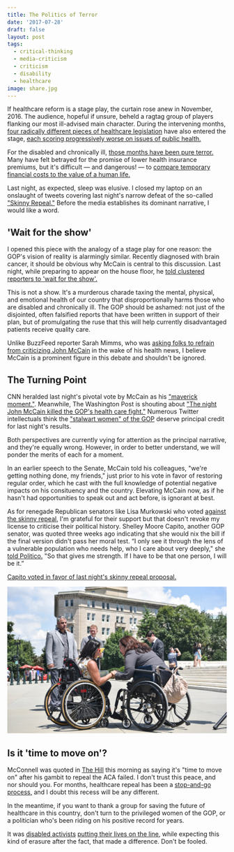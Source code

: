 ```yaml
---
title: The Politics of Terror
date: '2017-07-28'
draft: false
layout: post
tags:
  - critical-thinking
  - media-criticism
  - criticism
  - disability
  - healthcare
image: share.jpg
---
```

If healthcare reform is a stage play, the curtain rose anew in November, 2016.  The audience, hopeful if unsure, beheld a ragtag group of players flanking our most ill-advised main character. During the intervening months, [four radically different pieces of healthcare legislation](http://www.kff.org/interactive/proposals-to-replace-the-affordable-care-act/) have also entered the stage, [each scoring progressively worse on issues of public health.](https://www.cbo.gov/publication/52752)

For the disabled and chronically ill, [those months have been pure terror.](https://twitter.com/hashtag/ProtectOurCare) Many have felt betrayed for the promise of lower health insurance premiums, but it's difficult &mdash; and dangerous! &mdash; to [compare temporary financial costs to the value of a human life.](/2017/05/becoming-disabled/)

Last night, as expected, sleep was elusive. I closed my laptop on an onslaught of tweets covering last night's narrow defeat of the so-called ["Skinny Repeal."](HealthCareFreedomAct.pdf) Before the media establishes its dominant narrative, I would like a word.

## 'Wait for the show'

I opened this piece with the analogy of a stage play for one reason: the GOP's vision of reality is alarmingly similar. Recently diagnosed with brain cancer, it should be obvious why McCain is central to this discussion. Last night, while preparing to appear on the house floor, he [told clustered reporters to 'wait for the show'.](https://twitter.com/loisbeckett/status/890785290255613952)

This is not a show. It's a murderous charade taxing the mental, physical, and emotional health of our country that disproportionally harms those who are disabled and chronically ill. The GOP should be ashamed: not just of the disjointed, often falsified reports that have been written in support of their plan, but of promulgating the ruse that this will help currently disadvantaged patients receive quality care.

Unlike BuzzFeed reporter Sarah Mimms, who was  [asking folks to refrain from criticizing John McCain](https://twitter.com/SarahMMimms/status/889920415216357377) in the wake of his health news, I believe McCain is a prominent figure in this debate and shouldn't be ignored.

## The Turning Point

CNN heralded last night's pivotal vote by McCain as his ["maverick moment."](http://www.cnn.com/2017/07/28/politics/john-mccain-maverick-health-care/index.html). Meanwhile, The Washington Post is shouting about ["The night John McCain killed the GOP's health care fight."](https://www.washingtonpost.com/powerpost/the-night-john-mccain-killed-the-gops-health-care-fight/2017/07/28/f5acce58-7361-11e7-8f39-eeb7d3a2d304_story.html) Numerous Twitter intellectuals think the ["stalwart women" of the GOP](https://twitter.com/JillFilipovic/status/890820408580100096) deserve principal credit for last night's results.

Both perspectives are currently vying for attention as the principal narrative, and they're equally wrong. However, in order to better understand, we will ponder the merits of each for a moment.

In an earlier speech to the Senate, McCain told his colleagues, "we're getting nothing done, my friends," just prior to his vote in favor of restoring regular order, which he cast with the full knowledge of potential negative impacts on his consituency and the country. Elevating McCain now, as if he hasn't had opportunities to speak out and act before, is ignorant at best.

As for renegade Republican senators like Lisa Murkowski who voted [against the skinny repeal](https://votesmart.org/candidate/key-votes/15841/lisa-murkowski#.WXtBedPytE4), I'm grateful for their support but that doesn't revoke my license to criticise their political history. Shelley Moore Capito, another GOP senator, was quoted three weeks ago indicating that she would nix the bill if the final version didn't pass her moral test. “I only see it through the lens of a vulnerable population who needs help, who I care about very deeply," she [told Politico.](http://www.politico.com/story/2017/07/09/capito-gop-senator-opposes-health-bill-240311) "So that gives me strength. If I have to be that one person, I will be it.”

[Capito voted in favor of last night's skinny repeal proposal.](https://www.nytimes.com/interactive/2017/07/25/us/politics/senate-votes-repeal-obamacare.html)

![Wheelchair-using Senator Tammy Duckworth meets with activists.](share.jpg)

## Is it 'time to move on'?

McConnell was quoted in [The Hill](http://thehill.com/homenews/senate/344271-mcconnell-time-to-move-on-after-healthcare-defeat) this morning as saying it's "time to move on" after his gambit to repeal the ACA failed. I don't trust this peace, and nor should you. For months, healthcare repeal has been a [stop-and-go process,](https://www.nytimes.com/2017/07/28/us/politics/senate-health-care-highlights-mccain-murkowski.html) and I doubt this recess will be any different.

In the meantime, if you want to thank a group for saving the future of healthcare in this country, don't turn to the privileged women of the GOP, or a politician who's been riding on his positive record for years.

It was [disabled activists](http://www.rollingstone.com/politics/news/why-disability-rights-activists-stormed-mitch-mcconnells-office-w489441) [putting their lives on the line](https://www.democracynow.org/2017/7/27/the_rolling_resistance_meet_three_disability), while expecting this kind of erasure after the fact, that made a difference. Don't be fooled.